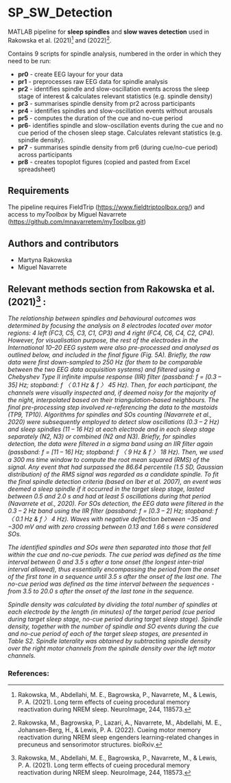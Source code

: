 # SP_SW_Detection
MATLAB pipeline for **sleep spindles** and **slow waves detection** used in Rakowska et al. (2021)[^1] and (2022)[^2].

Contains 9 scripts for spindle analysis, numbered in the order in which they need to be run:
- **pr0** - create EEG layour for your data
- **pr1** - preprocesses raw EEG data for spindle analysis
- **pr2** - identifies spindle and slow-oscillation events across the sleep stage of interest & calculates relevant statistics (e.g. spindle density) 
- **pr3** - summarises spindle density from pr2 across participants 
- **pr4** - identifies spindles and slow-oscillation events without arousals
- **pr5** - computes the duration of the cue and no-cue period 
- **pr6**- identifies spindle and slow-oscillation events during the cue and no cue period of the chosen sleep stage. Calculates relevant statistics (e.g. spindle density).
- **pr7** - summarises spindle density from pr6 (during cue/no-cue period) across participants 
- **pr8** - creates topoplot figures (copied and pasted from Excel spreadsheet)

## Requirements 

The pipeline requires FieldTrip (https://www.fieldtriptoolbox.org/) and access to *myToolbox* by Miguel Navarrete (https://github.com/mnavarretem/myToolbox.git)

## Authors and contributors

* Martyna Rakowska
* Miguel Navarrete 

## Relevant methods section from Rakowska et al. (2021)[^1] :

*The relationship between spindles and behavioural outcomes was determined by focusing the analysis on 8 electrodes located over motor regions: 4 left (FC3, C5, C3, C1, CP3) and 4 right (FC4, C6, C4, C2, CP4). However, for visualisation purpose, the rest of the electrodes in the International 10–20 EEG system were also pre-processed and analysed as outlined below, and included in the final figure (Fig. 5A). Briefly, the raw data were first down-sampled to 250 Hz (for them to be comparable between the two EEG data acquisition systems) and filtered using a Chebyshev Type II infinite impulse response (IIR) filter (passband: f = [0.3 – 35] Hz; stopband: f 〈 0.1 Hz & f 〉 45 Hz). Then, for each participant, the channels were visually inspected and, if deemed noisy for the majority of the night, interpolated based on their triangulation-based neighbours. The final pre-processing step involved re-referencing the data to the mastoids (TP9, TP10). Algorithms for spindles and SOs counting (Navarrete et al., 2020) were subsequently employed to detect slow oscillations (0.3 – 2 Hz) and sleep spindles (11 – 16 Hz) at each electrode and in each sleep stage separately (N2, N3) or combined (N2 and N3). Briefly, for spindles detection, the data were filtered in a sigma band using an IIR filter again (passband: f = [11 – 16] Hz; stopband: f 〈 9 Hz & f 〉 18 Hz). Then, we used a 300 ms time window to compute the root mean squared (RMS) of the signal. Any event that had surpassed the 86.64 percentile (1.5 SD, Gaussian distribution) of the RMS signal was regarded as a candidate spindle. To fit the final spindle detection criteria (based on Iber et al. 2007), an event was deemed a sleep spindle if it occurred in the target sleep stage, lasted between 0.5 and 2.0 s and had at least 5 oscillations during that period (Navarrete et al., 2020). For SOs detection, the EEG data were filtered in the 0.3 – 2 Hz band using the IIR filter (passband: f = [0.3 – 2] Hz; stopband: f 〈 0.1 Hz & f 〉 4 Hz). Waves with negative deflection between −35 and −300 mV and with zero crossing between 0.13 and 1.66 s were considered SOs.* 

*The identified spindles and SOs were then separated into those that fell within the cue and no-cue periods. The cue period was defined as the time interval between 0 and 3.5 s after a tone onset (the longest inter-trial interval allowed), thus essentially encompassing the period from the onset of the first tone in a sequence until 3.5 s after the onset of the last one. The no-cue period was defined as the time interval between the sequences - from 3.5 to 20.0 s after the onset of the last tone in the sequence.*

*Spindle density was calculated by dividing the total number of spindles at each electrode by the length (in minutes) of the target period (cue period during target sleep stage, no-cue period during target sleep stage). Spindle density, together with the number of spindle and SO events during the cue and no-cue period of each of the target sleep stages, are presented in Table S2. Spindle laterality was obtained by subtracting spindle density over the right motor channels from the spindle density over the left motor channels.*

### References:

[^1]: Rakowska, M., Abdellahi, M. E., Bagrowska, P., Navarrete, M., & Lewis, P. A. (2021). Long term effects of cueing procedural memory reactivation during NREM sleep. NeuroImage, 244, 118573.
[^2]: Rakowska, M., Bagrowska, P., Lazari, A., Navarrete, M., Abdellahi, M. E., Johansen-Berg, H., & Lewis, P. A. (2022). Cueing motor memory reactivation during NREM sleep engenders learning-related changes in precuneus and sensorimotor structures. bioRxiv.
